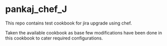 # pankaj_chef_J
This repo contains test cookbook for jira upgrade using chef.

Taken the available cookbook as base few modifications have been done in this cookbook to cater required configurations.
